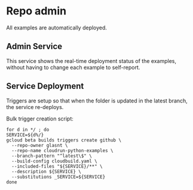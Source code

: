 # Repo admin

All examples are automatically deployed. 

## Admin Service

This service shows the real-time deployment status of the examples, without having to change each example to self-report. 

## Service Deployment

Triggers are setup so that when the folder is updated in the latest branch, the service re-deploys.

Bulk trigger creation script: 

```
for d in */ ; do
SERVICE=${d%/}
gcloud beta builds triggers create github \
  --repo-owner glasnt \
  --repo-name cloudrun-python-examples \
  --branch-pattern "^latest\$" \
  --build-config cloudbuild.yaml \
  --included-files "${SERVICE}/**" \
  --description ${SERVICE} \
  --substitutions _SERVICE=${SERVICE}
done
```
